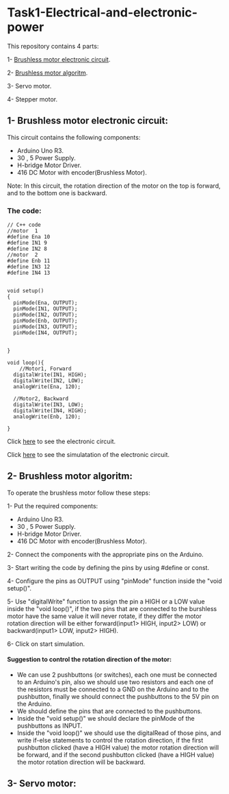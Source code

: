 # Task1-Electrical-and-electronic-power
This repository contains 4 parts:

1- [Brushless motor electronic circuit](https://github.com/farahhrs/Task1-Electrical-and-electronic-power/blob/main/README.md#1--brushless-motor-electronic-circuit).

2- [Brushless motor algoritm](https://github.com/farahhrs/Task1-Electrical-and-electronic-power/blob/main/README.md#2--brushless-motor-algoritm).

3- Servo motor.

4- Stepper motor.

## 1- Brushless motor electronic circuit:
This circuit contains the following components:
- Arduino Uno R3.
- 30 , 5 Power Supply.
- H-bridge Motor Driver.
- 416 DC Motor with encoder(Brushless Motor).


Note: In this circuit, the rotation direction of the motor on the top is forward, and to the bottom one is backward.

### The code:
```
// C++ code
//motor  1
#define Ena 10
#define IN1 9
#define IN2 8
//motor  2
#define Enb 11
#define IN3 12
#define IN4 13


void setup()
{
  pinMode(Ena, OUTPUT);
  pinMode(IN1, OUTPUT);
  pinMode(IN2, OUTPUT);
  pinMode(Enb, OUTPUT);
  pinMode(IN3, OUTPUT);
  pinMode(IN4, OUTPUT);
 
  
}

void loop(){
	//Motor1, Forward
  digitalWrite(IN1, HIGH);
  digitalWrite(IN2, LOW);
  analogWrite(Ena, 120);

  //Motor2, Backward
  digitalWrite(IN3, LOW);
  digitalWrite(IN4, HIGH);
  analogWrite(Enb, 120);

}
```
Click [here](https://github.com/farahhrs/Task1-Electrical-and-electronic-power/blob/52d6c70d2c14be73c47313031ebe186a6e11ff0b/Brushless%20motor%20electronic%20circuit.png) to see the electronic circuit.

Click [here](https://www.tinkercad.com/things/61wjgfv8Y8t-glorious-fulffy-esboo/editel) to see the simulatation of the  electronic circuit.

## 2- Brushless motor algoritm:
To operate the brushless motor follow these steps:

1- Put the required components:
- Arduino Uno R3.
- 30 , 5 Power Supply.
- H-bridge Motor Driver.
- 416 DC Motor with encoder(Brushless Motor).

2- Connect the components with the appropriate pins on the Arduino.

3- Start writing the code by defining the pins by using #define or const.

4- Configure the pins as OUTPUT using "pinMode" function inside the "void setup()".

5- Use "digitalWrite" function to assign the pin a HIGH or a LOW value inside the "void loop()", if the two pins that are connected to the burshless motor have the same value it will never rotate, if they differ the motor rotation direction will be either forward(input1> HIGH, input2> LOW) or backward(input1> LOW, input2> HIGH).

6- Click on start simulation.

####  Suggestion to control the rotation direction of the motor:

- We can use 2 pushbuttons (or switches), each one must be connected to an Arduino's pin, also we should use two resistors and each one of the resistors must be connected to a GND on the Arduino and to the pushbutton, finally we should connect the pushbuttons to the 5V pin on the Arduino. 
- We should define the pins that are connected to the pushbuttons.
- Inside the "void setup()" we should declare the pinMode of the pushbuttons as INPUT.
- Inside the "void loop()" we should use the digitalRead of those pins, and write if-else statements to control the rotation direction, if the first pushbutton clicked (have a HIGH value) the motor rotation direction will be forward, and if the second pushbutton clicked (have a HIGH value) the motor rotation direction will be backward.

## 3- Servo motor:

